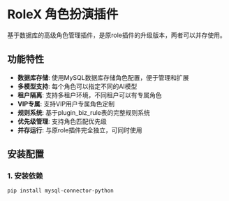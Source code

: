 # RoleX 角色扮演插件

基于数据库的高级角色管理插件，是原role插件的升级版本，两者可以并存使用。

## 功能特性

- **数据库存储**: 使用MySQL数据库存储角色配置，便于管理和扩展
- **多模型支持**: 每个角色可以指定不同的AI模型
- **租户隔离**: 支持多租户环境，不同租户可以有专属角色
- **VIP专属**: 支持VIP用户专属角色定制
- **规则系统**: 基于plugin_biz_rule表的完整规则系统
- **优先级管理**: 支持角色匹配优先级
- **并存运行**: 与原role插件完全独立，可同时使用

## 安装配置

### 1. 安装依赖

```bash
pip install mysql-connector-python